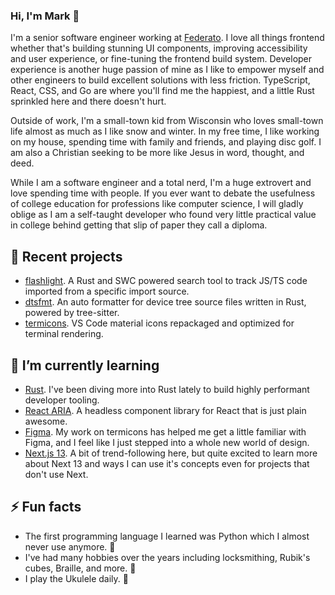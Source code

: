 ### Hi, I'm Mark 👋

I'm a senior software engineer working at [Federato](https://federato.ai). I
love all things frontend whether that's building stunning UI components,
improving accessibility and user experience, or fine-tuning the frontend build
system. Developer experience is another huge passion of mine as I like to
empower myself and other engineers to build excellent solutions with less
friction. TypeScript, React, CSS, and Go are where you'll find me the happiest,
and a little Rust sprinkled here and there doesn't hurt.

Outside of work, I'm a small-town kid from Wisconsin who loves small-town life
almost as much as I like snow and winter. In my free time, I like working on my
house, spending time with family and friends, and playing disc golf. I am also a
Christian seeking to be more like Jesus in word, thought, and deed.

While I am a software engineer and a total nerd, I'm a huge extrovert and love
spending time with people. If you ever want to debate the usefulness of college
education for professions like computer science, I will gladly oblige as I am a
self-taught developer who found very little practical value in college behind
getting that slip of paper they call a diploma.

## 🔭 Recent projects

- [flashlight](https://github.com/mskelton/flashlight). A Rust and SWC powered search tool to track JS/TS code imported from a specific import source.
- [dtsfmt](https://github.com/mskelton/dtsfmt). An auto formatter for device tree source files written in Rust, powered by tree-sitter.
- [termicons](https://github.com/mskelton/termicons). VS Code material icons repackaged and optimized for terminal rendering.

## 🌱 I’m currently learning

- [Rust](https://www.rust-lang.org). I've been diving more into Rust lately to build highly performant developer tooling.
- [React ARIA](https://react-spectrum.adobe.com/react-aria/index.html). A headless component library for React that is just plain awesome.
- [Figma](https://www.figma.com). My work on termicons has helped me get a little familiar with Figma, and I feel like I just stepped into a whole new world of design.
- [Next.js 13](https://nextjs.org/blog/next-13). A bit of trend-following here, but quite excited to learn more about Next 13 and ways I can use it's concepts even for projects that don't use Next.

## ⚡ Fun facts

- The first programming language I learned was Python which I almost never use anymore. 🐍
- I've had many hobbies over the years including locksmithing, Rubik's cubes, Braille, and more. 🔐
- I play the Ukulele daily. 🎸

